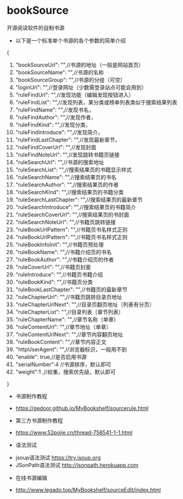 # bookSource
开源阅读软件的自制书源

* 以下是一个标准单个书源的各个参数的简单介绍

{
1.    "bookSourceUrl": "",//书源的地址（一般是网站首页）
2.    "bookSourceName": "",//书源的名称
3.    "bookSourceGroup": "",//书源的分组（可空）
4.    "loginUrl": "",//登录网址（少数需登录站点可能会用到）
5.    "ruleFindUrl": "",//发现功能（编辑发现按钮进入）
6.    "ruleFindList": "",//发现列表，某分类或榜单列表类似于搜索结果列表
7.    "ruleFindName": "",//发现书名，
8.    "ruleFindAuthor": "",//发现作者，
9.    "ruleFindKind": "",//发现分类，
10.    "ruleFindIntroduce": "",//发现简介，
11.    "ruleFindLastChapter": "",//发现最新章节，
12.    "ruleFindCoverUrl": "",//发现封面
13.    "ruleFindNoteUrl": "",//发现跳转书籍页链接
14.    "ruleSearchUrl": "",//书源的搜索地址
15.    "ruleSearchList": "",//搜索结果页的书籍显示样式
16.    "ruleSearchName": "",//搜索结果页的书名
17.    "ruleSearchAuthor": "",//搜索结果页的作者
18.    "ruleSearchKind": "",//搜索结果页的书籍分类
19.    "ruleSearchLastChapter": "",//搜索结果页的最新章节
20.    "ruleSearchIntroduce": "",//搜索结果页的书籍简介
21.    "ruleSearchCoverUrl": "",//搜索结果页的书封面
22.    "ruleSearchNoteUrl": "",//书籍页跳转链接
23.    "ruleBookUrlPattern": "",//书籍页书名样式正则
24.    "ruleBookUrlPattern": "",//书籍页书名样式正则
25.    "ruleBookInfoInit": "",//书籍页预处理
26.    "ruleBookName": "",//书籍介绍页的书名
27.    "ruleBookAuthor": "",//书籍介绍页的作者
28.    "ruleCoverUrl": "",//书籍页封面
29.    "ruleIntroduce": "",//书籍页书籍介绍
30.    "ruleBookKind": "",//书籍页分类
31.    "ruleBookLastChapter": "",//书籍页的最新章节
32.    "ruleChapterUrl": "",//书籍页跳转目录页地址
33.    "ruleChapterUrlNext": "",//目录页翻页地址（列表有分页）
34.    "ruleChapterList": "",//目录列表（章节列表）
35.    "ruleChapterName": "",//章节名称（单章）
36.    "ruleContentUrl": "",//章节地址（单章）
37.    "ruleContentUrlNext": "",//章节内容翻页地址
38.    "ruleBookContent": "",//章节内容正文
39.    "httpUserAgent": "",//浏览器标识，一般用不到
40.    "enable": true,//是否启用书源
41.    "serialNumber":4 //书源排序，默认即可
42.    "weight":1 ,//权重，搜索优先级，默认即可


}


* 书源制作教程
- https://gedoor.github.io/MyBookshelf/sourcerule.html

* 第三方书源制作教程
- https://www.52pojie.cn/thread-758541-1-1.html

* 语法测试
- jsoup语法测试 https://try.jsoup.org
- JSonPath语法测试 http://jsonpath.herokuapp.com

* 在线书源编辑
- http://www.legado.top/MyBookshelf/sourceEdit/index.html
